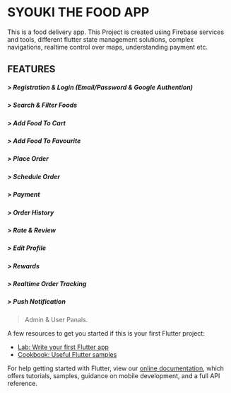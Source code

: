 # SYOUKI THE FOOD APP

This is a food delivery app. This Project is created using Firebase services and tools, different flutter state management solutions, complex navigations, realtime control over maps, understanding payment etc. 

## FEATURES
#####  > Registration & Login (Email/Password & Google Authention)
#####  > Search & Filter Foods
#####  > Add Food To Cart
#####  > Add Food To Favourite
#####  > Place Order
#####  > Schedule Order
#####  > Payment
#####  > Order History
#####  > Rate & Review
#####  > Edit Profile
#####  > Rewards
#####  > Realtime Order Tracking
#####  > Push Notification

>Admin & User Panals.
    

A few resources to get you started if this is your first Flutter project:

- [Lab: Write your first Flutter app](https://flutter.dev/docs/get-started/codelab)
- [Cookbook: Useful Flutter samples](https://flutter.dev/docs/cookbook)

For help getting started with Flutter, view our
[online documentation](https://flutter.dev/docs), which offers tutorials,
samples, guidance on mobile development, and a full API reference.
